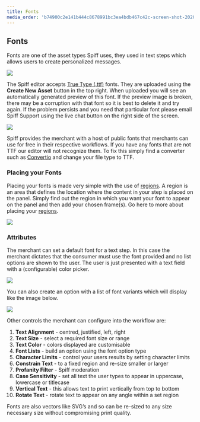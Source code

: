 ```yaml
---
title: Fonts
media_order: 'b74900c2e141b444c8678991bc3ea4bdb467c42c-screen-shot-2020-05-03-at-101954-pm.png,210f25906042709d16dac1510e0cc1d459d5ec8d-screen-shot-2020-03-25-at-45021-pm.png,ff018ba8964a8642639db783061d7c14b127ee5f-screen-shot-2020-03-25-at-45055-pm.png,Screen Shot 2020-09-25 at 4.28.22 pm.png,Screen Shot 2020-09-25 at 4.54.32 pm.png'
---
```


## Fonts

Fonts are one of the asset types Spiff uses, they used in text steps which allows users to create personalized messages.

![](https://help.spiff.com.au/user/pages/04.Spiff-Concepts/06.Asset-Library/01.fonts/Screen%20Shot%202020-09-25%20at%204.28.22%20pm.png)

The Spiff editor accepts [True Type (.ttf)](https://en.wikipedia.org/wiki/TrueType) fonts. They are uploaded using the **Create New Asset** button in the top right. When uploaded you will see an automatically generated preview of this font. If the preview image is broken, there may be a corruption with that font so it is best to delete it and try again. If the problem persists and you need that particular font please email Spiff Support using the live chat button on the right side of the screen.   

![](https://help.spiff.com.au/user/pages/04.Spiff-Concepts/06.Asset-Library/01.fonts/Screen%20Shot%202020-09-25%20at%204.55.47%20pm.png)

Spiff provides the merchant with a host of public fonts that merchants can use for free in their respective workflows. If you have any fonts that are not TTF our editor will not recognize them. To fix this simply find a converter such as [Convertio](https://convertio.co/otf-ttf/) and change your file type to TTF.

### Placing your Fonts

Placing your fonts is made very simple with the use of [regions](https://help.spiff.com.au/spiff-concepts/workflows/step-details/regions). A region is an area that defines the location where the content in your step is placed on the panel. Simply find out the region in which you want your font to appear on the panel and then add your chosen frame(s). Go here to more about placing your [regions](https://help.spiff.com.au/spiff-concepts/workflows/step-details/regions).

![](https://help.spiff.com.au/user/pages/04.Spiff-Concepts/06.Asset-Library/01.fonts/Screen%20Shot%202020-09-25%20at%205.25.55%20pm.png)

### Attributes

The merchant can set a default font for a text step. In this case the merchant dictates that the consumer must use the font provided and no list options are shown to the user. The user is just presented with a text field with a (configurable) color picker.

![](https://help.spiff.com.au/user/pages/04.Spiff-Concepts/06.Asset-Library/01.fonts/210f25906042709d16dac1510e0cc1d459d5ec8d-screen-shot-2020-03-25-at-45021-pm.png)

You can also create an option with a list of font variants which will display like the image below.

![](https://help.spiff.com.au/user/pages/04.Spiff-Concepts/06.Asset-Library/01.fonts/ff018ba8964a8642639db783061d7c14b127ee5f-screen-shot-2020-03-25-at-45055-pm.png)

Other controls the merchant can configure into the workflow are: 

1. **Text Alignment** - centred, justified, left, right
2. **Text Size** - select a required font size or range
3. **Text Color** - colors displayed are customisable
4. **Font Lists** - build an option using the font option type 
5. **Character Limits** - control your users results by setting character limits
6. **Constrain Text** - to a fixed region and re-size smaller or larger
7. **Profanity Filter** - Spiff moderation 
8. **Case Sensitivity** - set all text the user types to appear in uppercase, lowercase or titlecase
9. **Vertical Text** - this allows text to print vertically from top to bottom 
10. **Rotate Text** - rotate text to appear on any angle within a set region


Fonts are also vectors like SVG’s and so can be re-sized to any size necessary size without compromising print quality. 